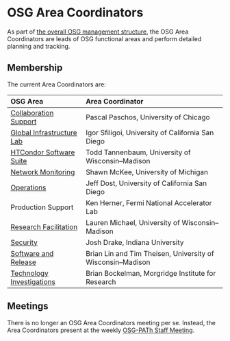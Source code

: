 # OSG Area Coordinators

As part of [the overall OSG management structure](index.md), the OSG Area Coordinators are leads of OSG functional areas
and perform detailed planning and tracking.

## Membership

The current Area Coordinators are:

| OSG Area | Area Coordinator |
| :------- | :--------------- |
| [Collaboration Support](https://opensciencegrid.org/collaboration-support/) | Pascal Paschos, University of Chicago |
| [Global Infrastructure Lab](https://path-cc.io/services/gil/) | Igor Sfiligoi, University of California San Diego |
| [HTCondor Software Suite](https://research.cs.wisc.edu/htcondor/) | Todd Tannenbaum, University of Wisconsin&ndash;Madison |
| [Network Monitoring](https://opensciencegrid.org/networking/) | Shawn McKee, University of Michigan |
| [Operations](https://opensciencegrid.org/operations/) | Jeff Dost, University of California San Diego |
| Production Support | Ken Herner, Fermi National Accelerator Lab |
| [Research Facilitation](https://opensciencegrid.org/research-facilitation) | Lauren Michael, University of Wisconsin&ndash;Madison |
| [Security](https://opensciencegrid.org/security/) | Josh Drake, Indiana University |
| [Software and Release](https://opensciencegrid.org/technology/) | Brian Lin and Tim Theisen, University of Wisconsin&ndash;Madison |
| [Technology Investigations](https://opensciencegrid.org/technology/) | Brian Bockelman, Morgridge Institute for Research |


## Meetings

There is no longer an OSG Area Coordinators meeting per se.
Instead, the Area Coordinators present at the weekly [OSG-PATh Staff Meeting](staff-meeting.md).
